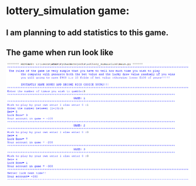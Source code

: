 # lottery_simulation game:

## I am planning to add statistics to this game.

## The game when run look like 

![Test image 1](https://github.com/jhonsnow456/lottery_simulation/blob/master/img/Capture.PNG)
